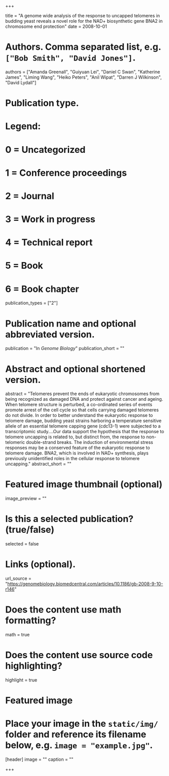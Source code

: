 +++

title = "A genome wide analysis of the response to uncapped telomeres in budding yeast reveals a novel role for the NAD+ biosynthetic gene BNA2 in chromosome end protection"
date = 2008-10-01

# Authors. Comma separated list, e.g. `["Bob Smith", "David Jones"]`.
authors = ["Amanda Greenall", "Guiyuan Lei", "Daniel C Swan", "Katherine James", "Liming Wang", "Heiko Peters", "Anil Wipat", "Darren J Wilkinson", "David Lydall"]

# Publication type.
# Legend:
# 0 = Uncategorized
# 1 = Conference proceedings
# 2 = Journal
# 3 = Work in progress
# 4 = Technical report
# 5 = Book
# 6 = Book chapter
publication_types = ["2"]

# Publication name and optional abbreviated version.
publication = "In *Genome Biology*"
publication_short = ""

# Abstract and optional shortened version.
abstract = "Telomeres prevent the ends of eukaryotic chromosomes from being recognized as damaged DNA and protect against cancer and ageing. When telomere structure is perturbed, a co-ordinated series of events promote arrest of the cell cycle so that cells carrying damaged telomeres do not divide. In order to better understand the eukaryotic response to telomere damage, budding yeast strains harboring a temperature sensitive allele of an essential telomere capping gene (cdc13-1) were subjected to a transcriptomic study....Our data support the hypothesis that the response to telomere uncapping is related to, but distinct from, the response to non-telomeric double-strand breaks. The induction of environmental stress responses may be a conserved feature of the eukaryotic response to telomere damage. BNA2, which is involved in NAD+ synthesis, plays previously unidentified roles in the cellular response to telomere uncapping."
abstract_short = ""

# Featured image thumbnail (optional)
image_preview = ""

# Is this a selected publication? (true/false)
selected = false

# Links (optional).
url_source = "https://genomebiology.biomedcentral.com/articles/10.1186/gb-2008-9-10-r146"

# Does the content use math formatting?
math = true

# Does the content use source code highlighting?
highlight = true

# Featured image
# Place your image in the `static/img/` folder and reference its filename below, e.g. `image = "example.jpg"`.
[header]
image = ""
caption = ""

+++